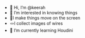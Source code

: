 - 👋 Hi, I’m @keerah
- 👀 I’m interested in knowing things
- 🎡I make things move on the screen
- 🪢I collect images of wires
- 🌱 I’m currently learning Houdini

<!---
keerah/keerah is a ✨ special ✨ repository because its `README.md` (this file) appears on your GitHub profile.
You can click the Preview link to take a look at your changes.
--->

